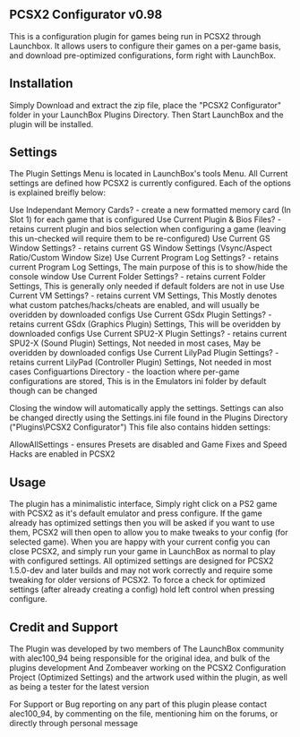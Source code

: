 PCSX2 Configurator v0.98
-------------------------------------------------------------------------------
This is a configuration plugin for games being run in PCSX2 through Launchbox. 
It allows users to configure their games on a per-game basis, and download pre-optimized configurations, form right with LaunchBox.

Installation
-------------------------------------------------------------------------------
Simply Download and extract the zip file, place the "PCSX2 Configurator" folder in your LaunchBox Plugins Directory. Then Start LaunchBox and the plugin will be installed.

Settings
-------------------------------------------------------------------------------
The Plugin Settings Menu is located in LaunchBox's tools Menu. All Current settings are defined how PCSX2 is currently configured.
Each of the options is explained breifly below:

Use Independant Memory Cards? 			- 	create a new formatted memory card (In Slot 1) for each game that is configured
Use Current Plugin & Bios Files? 		-	retains current plugin and bios selection when configuring a game (leaving this un-checked will require them to be re-configured)
Use Current GS Window Settings?			- 	retains current GS Window Settings (Vsync/Aspect Ratio/Custom Window Size)
Use Current Program Log Settings?   	-   retains current Program Log Settings, The main purpose of this is to show/hide the console window
Use Current Folder Settings?			-	retains current Folder Settings, This is generally only needed if default folders are not in use
Use Current VM Settings?				-	retains current VM Settings, This Mostly denotes what custom patches/hacks/cheats are enabled, and will usually be overidden by downloaded configs
Use Current GSdx Plugin Settings?		-	retains current GSdx (Graphics Plugin) Settings, This will be overidden by downloaded configs
Use Current SPU2-X Plugin Settings?		-	retains current SPU2-X (Sound Plugin) Settings, Not needed in most cases, May be overidden by downloaded configs
Use Current LilyPad Plugin Settings?	-	retains current LilyPad (Controller Plugin) Settings, Not needed in most cases
Configuartions Directory				-	the loaction where per-game configurations are stored, This is in the Emulators ini folder by default though can be changed

Closing the window will automatically apply the settings. Settings can also be changed directly using the Settings.ini file found in the Plugins Directory ("Plugins\PCSX2 Configurator")
This file also contains hidden settings:

AllowAllSettings						-	ensures Presets are disabled and Game Fixes and Speed Hacks are enabled in PCSX2

Usage
-------------------------------------------------------------------------------
The plugin has a minimalistic interface, Simply right click on a PS2 game with PCSX2 as it's default emulator and press configure.
If the game already has optimized settings then you will be asked if you want to use them, PCSX2 will then open to allow you to make tweaks to your config (for selected game).
When you are happy with your current config you can close PCSX2, and simply run your game in LaunchBox as normal to play with configured settings.
All optimized settings are designed for PCSX2 1.5.0-dev and later builds and may not work correctly and require some tweaking for older versions of PCSX2.
To force a check for optimized settings (after already creating a config) hold left control when pressing configure.

Credit and Support
-------------------------------------------------------------------------------
The Plugin was developed by two members of The LaunchBox community with alec100_94 being responsible for the original idea, and bulk of the plugins development
And Zombeaver working on the PCSX2 Configuration Project (Optimized Settings) and the artwork used within the plugin, as well as being a tester for the latest version

For Support or Bug reporting on any part of this plugin please contact alec100_94, by commenting on the file, mentioning him on the forums, or directly through personal message
